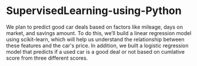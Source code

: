 # SupervisedLearning-using-Python
We plan to predict good car deals based on factors like mileage, days on market, and savings amount. To do this, we’ll build a linear regression model using scikit-learn, which will help us understand the relationship between these features and the car's price. In addition, we built a logistic regression model that predicts if a used car is a good deal or not based on cumlative score from three different scores.
